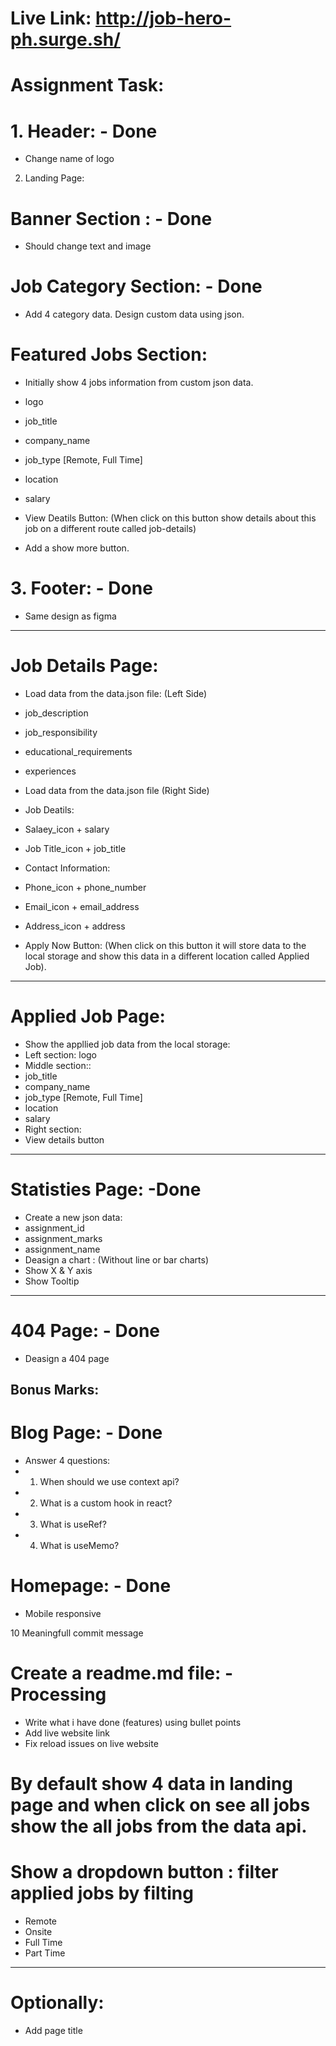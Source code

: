 # Live Link: http://job-hero-ph.surge.sh/

# Assignment Task: 
# 1. Header:  - Done
 - Change name of logo

2. Landing Page:
# Banner Section : - Done
 - Should change text and image

# Job Category Section: - Done
 - Add 4 category data. Design custom data using json.

# Featured Jobs Section:
 - Initially show 4 jobs information from custom json data.
  - logo
  - job_title    
  - company_name
  - job_type [Remote, Full Time]
  - location
  - salary
 - View Deatils Button: (When click on this button show details about this job on a different route called job-details)

- Add a show more button.

# 3. Footer: - Done
 - Same design as figma
-------------------------------------------------------
# Job Details Page:
 - Load data from the data.json file: (Left Side)
  - job_description
  - job_responsibility
  - educational_requirements
  - experiences

- Load data from the data.json file (Right Side)
 - Job Deatils:
  - Salaey_icon + salary
  - Job Title_icon + job_title
 - Contact Information:
  - Phone_icon + phone_number
  - Email_icon + email_address
  - Address_icon + address
- Apply Now Button: (When click on this button it will store data to the local storage and show this data in a different location called Applied Job).
----------------------------------------------------------------
# Applied Job Page:
 - Show the appllied job data from the local storage:
  - Left section: logo
  - Middle section:: 
   - job_title
   - company_name
   - job_type [Remote, Full Time]
   - location 
   - salary
  - Right section: 
   - View details button
----------------------------------------------------------------
# Statisties Page: -Done
 - Create a new json data:
  - assignment_id
  - assignment_marks
  - assignment_name
 - Deasign a chart : (Without line or bar charts)
 - Show X & Y axis
 - Show Tooltip

----------------------------------------------------------------
 # 404 Page: - Done
  - Deasign a 404 page 

Bonus Marks:
----------------------------------------------------------------
# Blog Page: - Done
 - Answer 4 questions:
  - 1. When should we use context api?
  - 2. What is a custom hook in react?
  - 3. What is useRef?
  - 4. What is useMemo?

# Homepage: - Done
 - Mobile responsive

10 Meaningfull commit message

# Create a readme.md file: - Processing
 - Write what i have done (features) using bullet points
 - Add live website link
 - Fix reload issues on live website

# By default show 4 data in landing page and when click on see all jobs show the all jobs from the data api.

# Show a dropdown button : filter applied jobs by filting
 - Remote
 - Onsite
 - Full Time
 - Part Time
----------------------------------------------------------------
# Optionally:
 - Add page title



